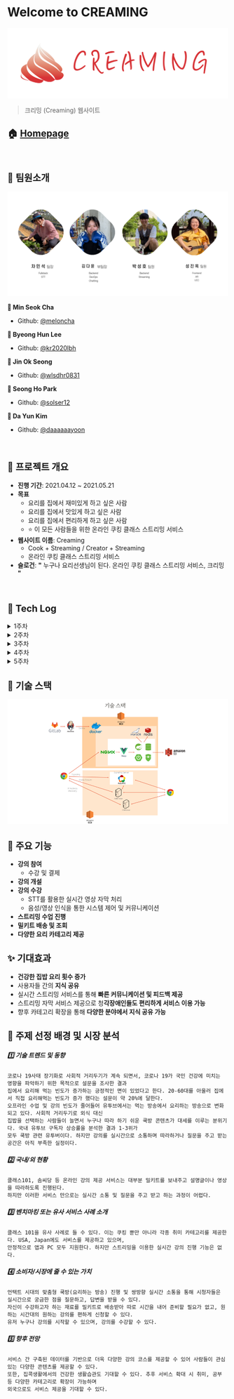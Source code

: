 # Welcome to CREAMING

![creaming](./documents/README/images/creaming_logo.png)

> 크리밍 (Creaming) 웹사이트 

## 🏠 [Homepage](https://www.creaming.co.kr)

<br>

## :construction_worker: 팀원소개

![팀원사진](./documents/README/images/team.png)

**:panda_face: Min Seok Cha**

- Github: [@meloncha](https://github.com/meloncha)

**:hamster: Byeong Hun Lee**

- Github: [@kr2020lbh](https://github.com/kr2020lbh)

**:hatched_chick: Jin Ok Seong**

- Github: [@wlsdhr0831](https://github.com/wlsdhr0831)

**:koala: Seong Ho Park**

- Github: [@solser12](https://github.com/solser12)

**:turtle: Da Yun Kim**

- Github: [@daaaaaayoon](https://github.com/daaaaaayoon)

<br>

## 📆 프로젝트 개요

- **진행 기간**: 2021.04.12 ~ 2021.05.21
- **목표**
	- 요리를 집에서 재미있게 하고 싶은 사람
	- 요리를 집에서 맛있게 하고 싶은 사람
	- 요리를 집에서 편리하게 하고 싶은 사람
  - :star: 이 모든 사람들을 위한 온라인 쿠킹 클래스 스트리밍 서비스
- **웹사이트 이름**: Creaming 
  - Cook + Streaming / Creator + Streaming
  - 온라인 쿠킹 클래스 스트리밍 서비스
- **슬로건**: **"** 누구나 요리선생님이 된다. 온라인 쿠킹 클래스 스트리밍 서비스, 크리밍 **"**

<br>

## 📒 Tech Log

<details>
    <summary>1주차</summary>
    <ul>
        <a href="documents/dev_log/20210412_dev_log.md"><li>4/12 - 기획 (방향성 정하기 & 아이디어 회의 및 주제 선정)</li></a>
        <a href="documents/dev_log/20210413_dev_log.md"><li>4/13 - 기획 (주요 기능 상세히 작성하기, 프론트/백 기술 스펙 정하기)</li></a>
        <a href="documents/dev_log/20210414_dev_log.md"><li>4/14 - 기획 (서비스 한 줄 소개 정하기, 프로젝트 계획서 제출, SSAFY 일정 참가)</li></a>
        <a href="documents/dev_log/20210415_dev_log.md"><li>4/15 - 기획 (Design Template 참고, 와이어프레임 작성 관련 discussion) </li></a>
        <a href="documents/dev_log/20210416_dev_log.md"><li>4/16 - BackEnd : DB ERD & Entity 설계, Streaming OpenSource 비교, FrontEnd : jQuery 디자인 Vue로 migration)</li></a>
    </ul>
</details>
<details>
    <summary>2주차</summary>
    <ul>
        <a href="documents/dev_log/20210419_dev_log.md"><li>4/19 - 개발 (FrontEnd: 컴포넌트 큰 틀 잡기, BackEnd: Api 설계) + 기획 변경 사항 (이벤트 목록, 쿠폰 데이터) </li></a>
        <a href="documents/dev_log/20210420_dev_log.md"><li>4/20 - 개발 (FrontEnd: 각자 페이지 작업, BackEnd: Controller 작성 및 엔티티 수정) & 팀 미팅</li></a>
        <a href="documents/dev_log/20210421_dev_log.md"><li>4/21 - 개발 (스트리밍 중간 정리, 서버 배포) & 팀 미팅 (기술 제안 : AR, Unity 등) </li></a>
        <a href="documents/dev_log/20210422_dev_log.md"><li>4/22 - 발표 준비 & 개발 </li></a>
        <a href="documents/dev_log/20210423_dev_log.md"><li>4/23 - 중간 발표 & 개발 & 스트리밍 오픈소스 테스트 및 결정 </li></a>
    </ul>
</details>
<details>
    <summary>3주차</summary>
    <ul>
        <a href="documents/dev_log/20210426_dev_log.md"><li>4/26 - 개발 (FrontEnd: 카카오 로그인, 이미지 제작, OpenVidu 파일 분석, 내 정보 수정, 강의 제작, BackEnd: OpenVidu 소스 분석, CI/CD 구축, 가비아 도메인 적용, mm연동, Swagger3) </li></a>
        <a href="documents/dev_log/20210427_dev_log.md"><li>4/27 - 개발 (FrontEnd: toast UI, image-editor, viewer, CSS, BackEnd: OpenVidu, nginx 설정 변경, 새로운 aws jenkins 적용, mariadb 설치 및 설정) </li></a>
        <a href="documents/dev_log/20210428_dev_log.md"><li>4/28 - 기술 추가 (AR, Unity) & 개발 (API 코드 작성) </li></a>
        <a href="documents/dev_log/20210429_dev_log.md"><li>4/29 - AR 기능 확정 및 테스트 (홍보 영상 출력, 강의별 썸네일 영상 출력, 요리 도구 안내), 스트리밍 테스트 </li></a>
        <a href="documents/dev_log/20210430_dev_log.md"><li>4/30 - 개발 (TODO 기반)</li></a>
    </ul>
</details>
<details>
    <summary>4주차</summary>
    <ul>
        <a href="documents/dev_log/20210503_dev_log.md"><li>5/3 - 팀 미팅 의견 반영 및 서비스 추가 / 개발 </li></a>
        <a href="documents/dev_log/20210504_dev_log.md"><li>5/4 - 개발 (TODO 기반) </li></a>
        <a href="documents/dev_log/20210506_dev_log.md"><li>5/6 - 교보재 결제 & 개인 개발 진행 (주 - API 테스트) </li></a>
        <a href="documents/dev_log/20210507_dev_log.md"><li>5/7 - 개발 (TODO 기반 : 배송 조회 API, 검색 필터, 채팅 기능, 스트리밍 및 STT 구현) </li></a>
    </ul>
</details>
<details>
    <summary>5주차</summary>
    <ul>
        <a href="documents/dev_log/20210510_dev_log.md"><li>5/10 - 일정 변경 및 정리, 팀 미팅 개발 상황 공유, 개발 진행 </li></a>
        <a href="documents/dev_log/20210511_dev_log.md"><li>5/11 - 개발 (TODO 기반) </li></a>
        <a href="documents/dev_log/20210512_dev_log.md"><li>5/12 - 팀 회의 (서비스 명, 로고 수정, AR, UCC 영상 기획), 개발 (TODO 기반)  </li></a>
    </ul>
</details>

## :wrench: 기술 스택
![기술 스택](./documents/README/images/tech_stack.png)

## :rocket: 주요 기능
- **강의 참여**
    - 수강 및 결제
- **강의 개설**
- **강의 수강**
    - STT를 활용한 실시간 영상 자막 처리
    - 음성/영상 인식을 통한 시스템 제어 및 커뮤니케이션
- **스트리밍 수업 진행**
- **밀키트 배송 및 조회**
- **다양한 요리 카테고리 제공**

## :sparkles: 기대효과
- **건강한 집밥 요리 횟수 증가**
- 사용자들 간의 **지식 공유**
- 실시간 스트리밍 서비스를 통해 **빠른 커뮤니케이션 및 피드백 제공**
- 스트리밍 자막 서비스 제공으로 청**각장애인들도 편리하게 서비스 이용 가능**
- 향후 카테고리 확장을 통해 **다양한 분야에서 지식 공유 가능**

## :pushpin: 주제 선정 배경 및 시장 분석
##### :one: 기술 트렌드 및 동향
```
코로나 19사태 장기화로 사회적 거리두기가 계속 되면서, 코로나 19가 국민 건강에 미치는 영향을 파악하기 위한 목적으로 설문을 조사한 결과 
집에서 요리해 먹는 빈도가 증가하는 긍정적인 면이 있었다고 한다. 20-60대를 아울러 집에서 직접 요리해먹는 빈도가 증가 했다는 설문이 약 20%에 달한다.
오프라인 수업 및 강의 빈도가 줄어들어 유투브에서는 먹는 방송에서 요리하는 방송으로 변화되고 있다. 사회적 거리두기로 외식 대신 
집밥을 선택하는 사람들이 늘면서 누구나 따라 하기 쉬운 쿡방 콘텐츠가 대세를 이루는 분위기다. 국내 유투브 구독자 상승률을 분석한 결과 1-3위가 
모두 쿡방 관련 유투버이다. 하지만 강의를 실시간으로 소통하며 따라하거나 질문을 주고 받는 공간은 아직 부족한 실정이다.
```
##### :two: 국내/외 현황
```
클래스101, 솜씨당 등 온라인 강의 제공 서비스는 대부분 밀키트를 보내주고 설명글이나 영상을 따라하도록 진행된다. 
하지만 이러한 서비스 만으로는 실시간 소통 및 질문을 주고 받고 하는 과정이 어렵다.
```
##### :three: 벤치마킹 또는 유사 서비스 사례 소개
```
클래스 101을 유사 사례로 들 수 있다. 이는 쿠킹 뿐만 아니라 각종 취미 카테고리를 제공한다. USA, Japan에도 서비스를 제공하고 있으며, 
안정적으로 앱과 PC 모두 지원한다. 하지만 스트리밍을 이용한 실시간 강의 진행 기능은 없다.
```
##### :four: 소비자/시장에 줄 수 있는 가치
```
언택트 시대의 맞춤형 쿡방(요리하는 방송) 진행 및 쌍방향 실시간 소통을 통해 시청자들은 실시간으로 궁금한 점을 질문하고, 답변을 받을 수 있다. 
자신이 수강하고자 하는 재료를 밀키트로 배송받아 따로 시간을 내어 준비할 필요가 없고, 원하는 시간대의 원하는 강의를 편하게 신청할 수 있다.
유저 누구나 강의를 시작할 수 있으며, 강의를 수강할 수 있다.
```
##### :five: 향후 전망
```
서비스 간 구축된 데이터를 기반으로 더욱 다양한 강의 코스를 제공할 수 있어 사람들이 관심있는 다양한 콘텐츠를 제공할 수 있다. 
또한, 집콕생활에서의 건강한 생활습관도 기대할 수 있다. 추후 서비스 확대 시 취미, 공부 등 다양한 카테고리로 확장이 가능하며 
외국으로도 서비스 제공을 기대할 수 있다.
```